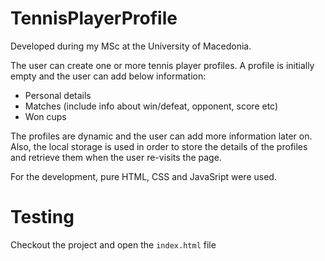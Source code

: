 # TennisPlayerProfile

Developed during my MSc at the University of Macedonia.

The user can create one or more tennis player profiles. A profile is initially empty and the user can add below information:
- Personal details
- Matches (include info about win/defeat, opponent, score etc)
- Won cups

The profiles are dynamic and the user can add more information later on. Also, the local storage is used in order to store the details of the profiles and retrieve them when the user re-visits the page.

For the development, pure HTML, CSS and JavaSript were used.

# Testing

Checkout the project and open the `index.html` file
